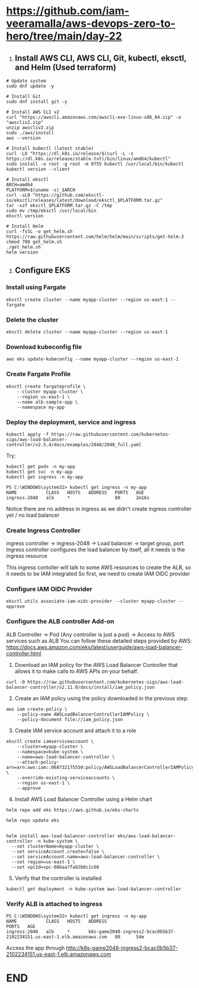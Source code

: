 # https://github.com/iam-veeramalla/aws-devops-zero-to-hero/tree/main/day-22

1. ## Install AWS CLI, AWS CLI, Git, kubectl, eksctl, and Helm (Used terraform)

```
# Update system
sudo dnf update -y

# Install Git
sudo dnf install git -y

# Install AWS CLI v2
curl "https://awscli.amazonaws.com/awscli-exe-linux-x86_64.zip" -o "awscliv2.zip"
unzip awscliv2.zip
sudo ./aws/install
aws --version

# Install kubectl (latest stable)
curl -LO "https://dl.k8s.io/release/$(curl -L -s https://dl.k8s.io/release/stable.txt)/bin/linux/amd64/kubectl"
sudo install -o root -g root -m 0755 kubectl /usr/local/bin/kubectl
kubectl version --client

# Install eksctl
ARCH=amd64
PLATFORM=$(uname -s)_$ARCH
curl -sLO "https://github.com/eksctl-io/eksctl/releases/latest/download/eksctl_$PLATFORM.tar.gz"
tar -xzf eksctl_$PLATFORM.tar.gz -C /tmp
sudo mv /tmp/eksctl /usr/local/bin
eksctl version

# Install Helm
curl -fsSL -o get_helm.sh https://raw.githubusercontent.com/helm/helm/main/scripts/get-helm-3
chmod 700 get_helm.sh
./get_helm.sh
helm version

```

2. ## Configure EKS


### Install using Fargate

```
eksctl create cluster --name myapp-cluster --region us-east-1 --fargate
```

### Delete the cluster

```
eksctl delete cluster --name myapp-cluster --region us-east-1
```

### Download kubeconfig file

```
aws eks update-kubeconfig --name myapp-cluster --region us-east-1
```

### Create Fargate Profile

```
eksctl create fargateprofile \
    --cluster myapp-cluster \
    --region us-east-1 \
    --name alb-sample-app \
    --namespace my-app
```

### Deploy the deployment, service and ingress

```
kubectl apply -f https://raw.githubusercontent.com/kubernetes-sigs/aws-load-balancer-controller/v2.5.4/docs/examples/2048/2048_full.yaml
```
Try:

```
kubectl get pods -n my-app
kubectl get svc -n my-app
kubectl get ingress -n my-app
```
```
PS C:\WINDOWS\system32> kubectl get ingress -n my-app
NAME           CLASS   HOSTS   ADDRESS   PORTS   AGE
ingress-2048   alb     *                 80      2m16s
```

Notice there are no address in ingress as we didn't create ingress controller yet / no load balancer

### Create Ingress Controller

ingress controller -> ingress-2048 -> Load balancer -> target group, port
Ingress controller configures the load balancer by itself, all it needs is the ingress resource

This ingress contoller will talk to some AWS resources to create the ALB, so it needs to be IAM integrated
So first, we need to create IAM OIDC provider

### Configure IAM OIDC Provider

```
eksctl utils associate-iam-oidc-provider --cluster myapp-cluster --approve
```

### Configure the ALB controller Add-on

ALB Controller -> Pod (Any controller is just a pod) -> Access to AWS services such as ALB
You can follow these detailed steps provided by AWS: https://docs.aws.amazon.com/eks/latest/userguide/aws-load-balancer-controller.html

1. Download an IAM policy for the AWS Load Balancer Controller that allows it to make calls to AWS APIs on your behalf.

```
curl -O https://raw.githubusercontent.com/kubernetes-sigs/aws-load-balancer-controller/v2.11.0/docs/install/iam_policy.json
```

2. Create an IAM policy using the policy downloaded in the previous step.

```
aws iam create-policy \
    --policy-name AWSLoadBalancerControllerIAMPolicy \
    --policy-document file://iam_policy.json
```

3. Create IAM service account and attach it to a role

```
eksctl create iamserviceaccount \
    --cluster=myapp-cluster \
    --namespace=kube-system \
    --name=aws-load-balancer-controller \
    --attach-policy-arn=arn:aws:iam::068732175550:policy/AWSLoadBalancerControllerIAMPolicy \
    --override-existing-serviceaccounts \
    --region us-east-1 \
    --approve
```

4. Install AWS Load Balancer Controller using a Helm chart

```
helm repo add eks https://aws.github.io/eks-charts

helm repo update eks


helm install aws-load-balancer-controller eks/aws-load-balancer-controller -n kube-system \
  --set clusterName=myapp-cluster \
  --set serviceAccount.create=false \
  --set serviceAccount.name=aws-load-balancer-controller \
  --set region=us-east-1 \
  --set vpcId=vpc-08baa7fa82b0c1c60

```

5. Verify that the controller is installed

```
kubectl get deployment -n kube-system aws-load-balancer-controller
```

### Verify ALB is attached to ingress

```
PS C:\WINDOWS\system32> kubectl get ingress -n my-app
NAME           CLASS   HOSTS   ADDRESS                                                                   PORTS   AGE
ingress-2048   alb     *       k8s-game2048-ingress2-bcac0b5b37-2102234151.us-east-1.elb.amazonaws.com   80      54m
```
Access the app through http://k8s-game2048-ingress2-bcac0b5b37-2102234151.us-east-1.elb.amazonaws.com

# END